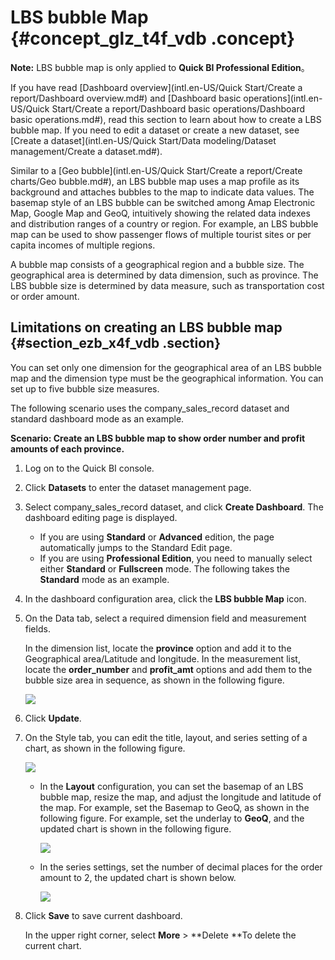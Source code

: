 # LBS bubble Map {#concept_glz_t4f_vdb .concept}

**Note:** LBS bubble map is only applied to **Quick BI Professional Edition**。

If you have read [Dashboard overview](intl.en-US/Quick Start/Create a report/Dashboard overview.md#) and [Dashboard basic operations](intl.en-US/Quick Start/Create a report/Dashboard basic operations/Dashboard basic operations.md#), read this section to learn about how to create a LBS bubble map. If you need to edit a dataset or create a new dataset, see [Create a dataset](intl.en-US/Quick Start/Data modeling/Dataset management/Create a dataset.md#).

Similar to a [Geo bubble](intl.en-US/Quick Start/Create a report/Create charts/Geo bubble.md#), an LBS bubble map uses a map profile as its background and attaches bubbles to the map to indicate data values. The basemap style of an LBS bubble can be switched among Amap Electronic Map, Google Map and GeoQ, intuitively showing the related data indexes and distribution ranges of a country or region. For example, an LBS bubble map can be used to show passenger flows of multiple tourist sites or per capita incomes of multiple regions.

A bubble map consists of a geographical region and a bubble size. The geographical area is determined by data dimension, such as province. The LBS bubble size is determined by data measure, such as transportation cost or order amount.

## Limitations on creating an LBS bubble map {#section_ezb_x4f_vdb .section}

You can set only one dimension for the geographical area of an LBS bubble map and the dimension type must be the geographical information. You can set up to five bubble size measures.

The following scenario uses the company\_sales\_record dataset and standard dashboard mode as an example.

**Scenario: Create an LBS bubble map to show order number and profit amounts of each province.**

1.  Log on to the Quick BI console.
2.  Click **Datasets** to enter the dataset management page.
3.  Select company\_sales\_record dataset, and click **Create Dashboard**. The dashboard editing page is displayed.
    -   If you are using **Standard** or **Advanced** edition, the page automatically jumps to the Standard Edit page.
    -   If you are using **Professional Edition**, you need to manually select either **Standard** or **Fullscreen** mode. The following takes the **Standard** mode as an example.
4.  In the dashboard configuration area, click the **LBS bubble Map** icon.
5.  On the Data tab, select a required dimension field and measurement fields.

    In the dimension list, locate the **province** option and add it to the Geographical area/Latitude and longitude. In the measurement list, locate the **order\_number** and **profit\_amt** options and add them to the bubble size area in sequence, as shown in the following figure.

    ![](http://static-aliyun-doc.oss-cn-hangzhou.aliyuncs.com/assets/img/9145/15353594351870_en-US.png)

6.  Click **Update**.
7.  On the Style tab, you can edit the title, layout, and series setting of a chart, as shown in the following figure.

    ![](http://static-aliyun-doc.oss-cn-hangzhou.aliyuncs.com/assets/img/9145/15353594351871_en-US.png)

    -   In the **Layout** configuration, you can set the basemap of an LBS bubble map, resize the map, and adjust the longitude and latitude of the map. For example, set the Basemap to GeoQ, as shown in the following figure. For example, set the underlay to **GeoQ**, and the updated chart is shown in the following figure.

        ![](http://static-aliyun-doc.oss-cn-hangzhou.aliyuncs.com/assets/img/9145/15353594351872_en-US.png)

    -   In the series settings, set the number of decimal places for the order amount to 2, the updated chart is shown below.

        ![](http://static-aliyun-doc.oss-cn-hangzhou.aliyuncs.com/assets/img/9145/15353594361874_en-US.png)

8.  Click **Save** to save current dashboard.

    In the upper right corner, select **More** \> **Delete **To delete the current chart.


